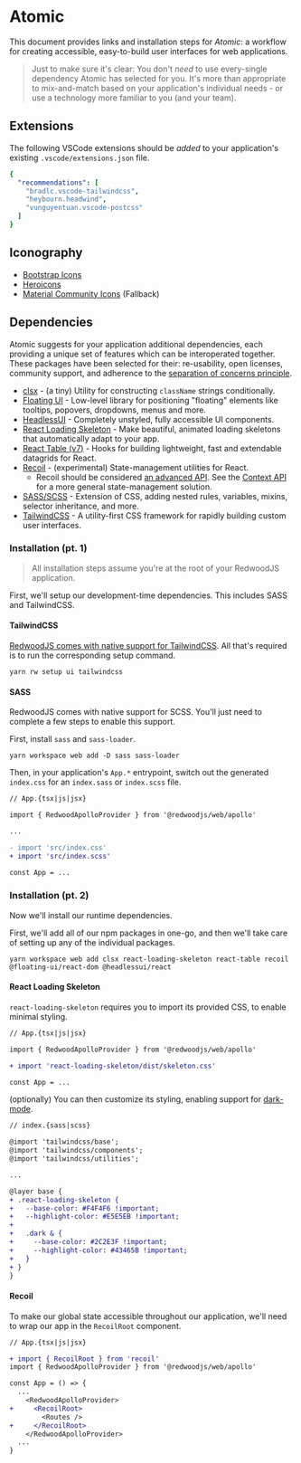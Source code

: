 # Atomic

This document provides links and installation steps for _Atomic_: a workflow for creating accessible, easy-to-build user interfaces for web applications.

> Just to make sure it's clear: You don't _need_ to use every-single dependency Atomic has selected for you. It's more than appropriate to mix-and-match based on your application's individual needs - or use a technology more familiar to you (and your team).

## Extensions

The following VSCode extensions should be _added_ to your application's existing `.vscode/extensions.json` file.

```YAML
{
  "recommendations": [
    "bradlc.vscode-tailwindcss",
    "heybourn.headwind",
    "vunguyentuan.vscode-postcss"
  ]
}
```

## Iconography

* [Bootstrap Icons](https://icons.getbootstrap.com/)
* [Heroicons](https://heroicons.com/)
* [Material Community Icons](https://materialdesignicons.com/) (Fallback)

## Dependencies

Atomic suggests for your application additional dependencies, each providing a unique set of features which can be interoperated together. These packages have been selected for their: re-usability, open licenses, community support, and adherence to the [separation of concerns principle](https://en.wikipedia.org/wiki/Separation_of_concerns).

* [clsx](https://github.com/lukeed/clsx#readme) - (a tiny) Utility for constructing `className` strings conditionally.
* [Floating UI](https://github.com/floating-ui/floating-ui#readme) - Low-level library for positioning "floating" elements like tooltips, popovers, dropdowns, menus and more.
* [HeadlessUI](https://github.com/tailwindlabs/headlessui#readme) - Completely unstyled, fully accessible UI components.
* [React Loading Skeleton](https://github.com/dvtng/react-loading-skeleton#readme) - Make beautiful, animated loading skeletons that automatically adapt to your app.
* [React Table (v7)](https://github.com/tanstack/react-table/tree/v7#readme) - Hooks for building lightweight, fast and extendable datagrids for React.
* [Recoil](https://github.com/facebookexperimental/Recoil#readme) - (experimental) State-management utilities for React.
  * Recoil should be considered [an advanced API](https://recoiljs.org/docs/introduction/motivation). See the [Context API](https://reactjs.org/docs/context.html) for a more general state-management solution.
* [SASS/SCSS](https://github.com/sass/sass#readme) - Extension of CSS, adding nested rules, variables, mixins, selector inheritance, and more.
* [TailwindCSS](https://github.com/tailwindlabs/tailwindcss#readme) - A utility-first CSS framework for rapidly building custom user interfaces.

### Installation (pt. 1)

> All installation steps assume you're at the root of your RedwoodJS application.

First, we'll setup our development-time dependencies. This includes SASS and TailwindCSS.

#### TailwindCSS

[RedwoodJS comes with native support for TailwindCSS](https://redwoodjs.com/docs/cli-commands#setup-ui). All that's required is to run the corresponding setup command.

```
yarn rw setup ui tailwindcss
```

#### SASS

RedwoodJS comes with native support for SCSS. You'll just need to complete a few steps to enable this support.

First, install `sass` and `sass-loader`.

```
yarn workspace web add -D sass sass-loader
```

Then, in your application's `App.*` entrypoint, switch out the generated `index.css` for an `index.sass` or `index.scss` file.

```diff
// App.{tsx|js|jsx}

import { RedwoodApolloProvider } from '@redwoodjs/web/apollo'

...

- import 'src/index.css'
+ import 'src/index.scss'

const App = ...
```

### Installation (pt. 2)

Now we'll install our runtime dependencies.

First, we'll add all of our npm packages in one-go, and then we'll take care of setting up any of the individual packages.

```
yarn workspace web add clsx react-loading-skeleton react-table recoil @floating-ui/react-dom @headlessui/react 
```

#### React Loading Skeleton

`react-loading-skeleton` requires you to import its provided CSS, to enable minimal styling.

```diff
// App.{tsx|js|jsx}

import { RedwoodApolloProvider } from '@redwoodjs/web/apollo'

+ import 'react-loading-skeleton/dist/skeleton.css'

const App = ...
```

(optionally) You can then customize its styling, enabling support for [dark-mode](https://tailwindcss.com/docs/dark-mode).

```diff
// index.{sass|scss}

@import 'tailwindcss/base';
@import 'tailwindcss/components';
@import 'tailwindcss/utilities';

...

@layer base {
+ .react-loading-skeleton {
+   --base-color: #F4F4F6 !important;
+   --highlight-color: #E5E5EB !important;
+
+   .dark & {
+     --base-color: #2C2E3F !important;
+     --highlight-color: #43465B !important;
+   }
+ }
}

```

#### Recoil

To make our global state accessible throughout our application, we'll need to wrap our app in the `RecoilRoot` component.

```diff
// App.{tsx|js|jsx}

+ import { RecoilRoot } from 'recoil'
import { RedwoodApolloProvider } from '@redwoodjs/web/apollo'

const App = () => {
  ...
    <RedwoodApolloProvider>
+     <RecoilRoot>
        <Routes />
+     </RecoilRoot>
    </RedwoodApolloProvider>
  ...
}
```
